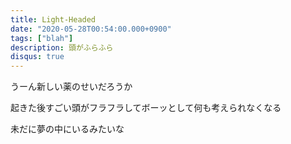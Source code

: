 ```yaml
---
title: Light-Headed
date: "2020-05-28T00:54:00.000+0900"
tags: ["blah"]
description: 頭がふらふら
disqus: true
---
```


うーん新しい薬のせいだろうか

起きた後すごい頭がフラフラしてボーッとして何も考えられなくなる

未だに夢の中にいるみたいな
